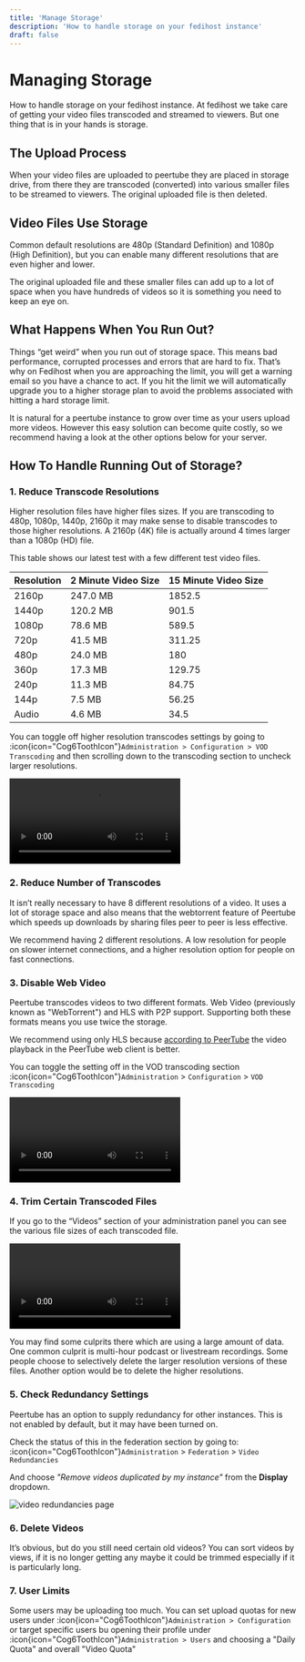 ```yaml
---
title: 'Manage Storage'
description: 'How to handle storage on your fedihost instance'
draft: false
---
```


# Managing Storage
How to handle storage on your fedihost instance.
At fedihost we take care of getting your video files transcoded and streamed to viewers. But one thing that is in your hands is storage.

## The Upload Process
When your video files are uploaded to peertube they are placed in storage drive, from there they are transcoded (converted) into various smaller files to be streamed to viewers. The original uploaded file is then deleted.

## Video Files Use Storage
Common default resolutions are 480p (Standard Definition) and 1080p (High Definition), but you can enable many different resolutions that are even higher and lower.

The original uploaded file and these smaller files can add up to a lot of space when you have hundreds of videos so it is something you need to keep an eye on.

## What Happens When You Run Out?
Things “get weird” when you run out of storage space. This means bad performance, corrupted processes and errors that are hard to fix. That’s why on Fedihost when you are approaching the limit, you will get a warning email so you have a chance to act. If you hit the limit we will automatically upgrade you to a higher storage plan to avoid the problems associated with hitting a hard storage limit.

It is natural for a peertube instance to grow over time as your users upload more videos. However this easy solution can become quite costly, so we recommend having a look at the other options below for your server.

## How To Handle Running Out of Storage?

### 1. Reduce Transcode Resolutions
Higher resolution files have higher files sizes. If you are transcoding to 480p, 1080p, 1440p, 2160p it may make sense to disable transcodes to those higher resolutions. A 2160p (4K) file is actually around 4 times larger than a 1080p (HD) file.

This table shows our latest test with a few different test video files.

| Resolution      | 2 Minute Video Size | 15 Minute Video Size |
| --------------- | ------------------- | -------------------- |
| 2160p           | 247.0 MB            | 1852.5               |
| 1440p           | 120.2 MB            | 901.5                |
| 1080p           | 78.6 MB             | 589.5                |
| 720p            | 41.5 MB             | 311.25               |
| 480p            | 24.0 MB             | 180                  |
| 360p            | 17.3 MB             | 129.75               |
| 240p            | 11.3 MB             | 84.75                |
| 144p            | 7.5 MB              | 56.25                |
| Audio           | 4.6 MB              | 34.5                 |

You can toggle off higher resolution transcodes settings by going to :icon{icon="Cog6ToothIcon"}`Administration > Configuration > VOD Transcoding` and then scrolling down to the transcoding section to uncheck larger resolutions.

<video src="https://cdn.f-h.co/web/video/peertube/storage/large-resolution-disable.mp4" controls  loop></video>

### 2. Reduce Number of Transcodes

It isn’t really necessary to have 8 different resolutions of a video. It uses a lot of storage space and also means that the webtorrent feature of Peertube which speeds up downloads by sharing files peer to peer is less effective.

We recommend having 2 different resolutions. A low resolution for people on slower internet connections, and a higher resolution option for people on fast connections.

### 3. Disable Web Video
Peertube transcodes videos to two different formats. Web Video (previously known as "WebTorrent") and HLS with P2P support. Supporting both these formats means you use twice the storage.

We recommend using only HLS because [according to PeerTube](https://docs.joinpeertube.org/admin/configuration#web-video-transcoding-or-hls-transcoding) the video playback in the PeerTube web client is better.

You can toggle the setting off in the VOD transcoding section :icon{icon="Cog6ToothIcon"}`Administration` > `Configuration` > `VOD Transcoding`

<video src="https://cdn.f-h.co/web/video/peertube/storage/webvideo-disable.mp4" controls  loop></video>

### 4. Trim Certain Transcoded Files
If you go to the “Videos” section of your administration panel you can see the various file sizes of each transcoded file.

<video src="https://cdn.f-h.co/web/video/peertube/storage/removing-excessive-resolutions.mp4" controls loop></video>

You may find some culprits there which are using a large amount of data. One common culprit is multi-hour podcast or livestream recordings. Some people choose to selectively delete the larger resolution versions of these files. Another option would be to delete the higher resolutions.

### 5. Check Redundancy Settings
Peertube has an option to supply redundancy for other instances. This is not enabled by default, but it may have been turned on.

Check the status of this in the federation section by going to: :icon{icon="Cog6ToothIcon"}`Administration` > `Federation` > `Video Redundancies`

And choose *"Remove videos duplicated by my instance"* from the **Display** dropdown.

![video redundancies page](/article/img/peertube/storage/federation-redundancies.png)

### 6. Delete Videos
It’s obvious, but do you still need certain old videos? You can sort videos by views, if it is no longer getting any maybe it could be trimmed especially if it is particularly long.

### 7. User Limits
Some users may be uploading too much. You can set upload quotas for new users under :icon{icon="Cog6ToothIcon"}`Administration > Configuration` or target specific users bu opening their profile under :icon{icon="Cog6ToothIcon"}`Administration > Users` and choosing a "Daily Quota" and overall "Video Quota"
